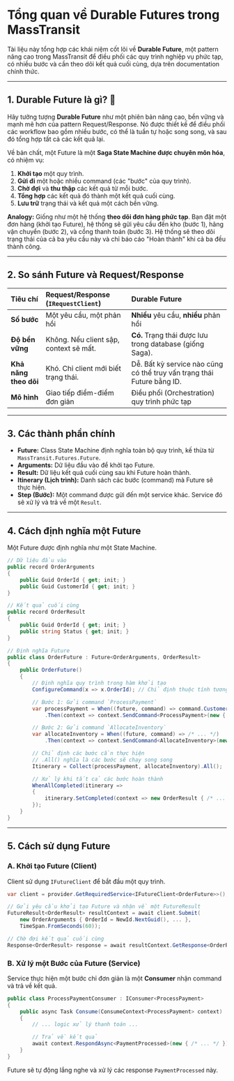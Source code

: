 # Tổng quan về Durable Futures trong MassTransit

Tài liệu này tổng hợp các khái niệm cốt lõi về **Durable Future**, một pattern nâng cao trong MassTransit để điều phối các quy trình nghiệp vụ phức tạp, có nhiều bước và cần theo dõi kết quả cuối cùng, dựa trên documentation chính thức.

---

## 1. Durable Future là gì? 🔮

Hãy tưởng tượng **Durable Future** như một phiên bản nâng cao, bền vững và mạnh mẽ hơn của pattern Request/Response. Nó được thiết kế để điều phối các workflow bao gồm nhiều bước, có thể là tuần tự hoặc song song, và sau đó tổng hợp tất cả các kết quả lại.

Về bản chất, một Future là một **Saga State Machine được chuyên môn hóa**, có nhiệm vụ:
1.  **Khởi tạo** một quy trình.
2.  **Gửi đi** một hoặc nhiều command (các "bước" của quy trình).
3.  **Chờ đợi** và **thu thập** các kết quả từ mỗi bước.
4.  **Tổng hợp** các kết quả đó thành một kết quả cuối cùng.
5.  **Lưu trữ** trạng thái và kết quả một cách bền vững.

**Analogy:** Giống như một hệ thống **theo dõi đơn hàng phức tạp**. Bạn đặt một đơn hàng (khởi tạo Future), hệ thống sẽ gửi yêu cầu đến kho (bước 1), hãng vận chuyển (bước 2), và cổng thanh toán (bước 3). Hệ thống sẽ theo dõi trạng thái của cả ba yêu cầu này và chỉ báo cáo "Hoàn thành" khi cả ba đều thành công.

---

## 2. So sánh Future và Request/Response

| Tiêu chí | Request/Response (`IRequestClient`) | Durable Future |
| :--- | :--- | :--- |
| **Số bước** | Một yêu cầu, một phản hồi | **Nhiều** yêu cầu, **nhiều** phản hồi |
| **Độ bền vững** | Không. Nếu client sập, context sẽ mất. | **Có.** Trạng thái được lưu trong database (giống Saga). |
| **Khả năng theo dõi** | Khó. Chỉ client mới biết trạng thái. | Dễ. Bất kỳ service nào cũng có thể truy vấn trạng thái Future bằng ID. |
| **Mô hình** | Giao tiếp điểm-điểm đơn giản | Điều phối (Orchestration) quy trình phức tạp |

---

## 3. Các thành phần chính

* **Future:** Class State Machine định nghĩa toàn bộ quy trình, kế thừa từ `MassTransit.Futures.Future`.
* **Arguments:** Dữ liệu đầu vào để khởi tạo Future.
* **Result:** Dữ liệu kết quả cuối cùng sau khi Future hoàn thành.
* **Itinerary (Lịch trình):** Danh sách các bước (command) mà Future sẽ thực hiện.
* **Step (Bước):** Một command được gửi đến một service khác. Service đó sẽ xử lý và trả về một `Result`.

---

## 4. Cách định nghĩa một Future

Một Future được định nghĩa như một State Machine.

```csharp
// Dữ liệu đầu vào
public record OrderArguments
{
    public Guid OrderId { get; init; }
    public Guid CustomerId { get; init; }
}

// Kết quả cuối cùng
public record OrderResult
{
    public Guid OrderId { get; init; }
    public string Status { get; init; }
}

// Định nghĩa Future
public class OrderFuture : Future<OrderArguments, OrderResult>
{
    public OrderFuture()
    {
        // Định nghĩa quy trình trong hàm khởi tạo
        ConfigureCommand(x => x.OrderId); // Chỉ định thuộc tính tương quan

        // Bước 1: Gửi command `ProcessPayment`
        var processPayment = When((future, command) => command.CustomerId != Guid.Empty)
            .Then(context => context.SendCommand<ProcessPayment>(new { /* ... */ }));

        // Bước 2: Gửi command `AllocateInventory`
        var allocateInventory = When((future, command) => /* ... */)
            .Then(context => context.SendCommand<AllocateInventory>(new { /* ... */ }));

        // Chỉ định các bước cần thực hiện
        // .All() nghĩa là các bước sẽ chạy song song
        Itinerary = Collect(processPayment, allocateInventory).All();

        // Xử lý khi tất cả các bước hoàn thành
        WhenAllCompleted(itinerary => 
        {
            itinerary.SetCompleted(context => new OrderResult { /* ... */ });
        });
    }
}
```

---

## 5. Cách sử dụng Future

### A. Khởi tạo Future (Client)
Client sử dụng `IFutureClient` để bắt đầu một quy trình.

```csharp
var client = provider.GetRequiredService<IFutureClient<OrderFuture>>();

// Gửi yêu cầu khởi tạo Future và nhận về một FutureResult
FutureResult<OrderResult> resultContext = await client.Submit(
    new OrderArguments { OrderId = NewId.NextGuid(), ... }, 
    TimeSpan.FromSeconds(60));

// Chờ đợi kết quả cuối cùng
Response<OrderResult> response = await resultContext.GetResponse<OrderResult>();
```

### B. Xử lý một Bước của Future (Service)
Service thực hiện một bước chỉ đơn giản là một **Consumer** nhận command và trả về kết quả.

```csharp
public class ProcessPaymentConsumer : IConsumer<ProcessPayment>
{
    public async Task Consume(ConsumeContext<ProcessPayment> context)
    {
        // ... logic xử lý thanh toán ...

        // Trả về kết quả
        await context.RespondAsync<PaymentProcessed>(new { /* ... */ });
    }
}
```
Future sẽ tự động lắng nghe và xử lý các response `PaymentProcessed` này.